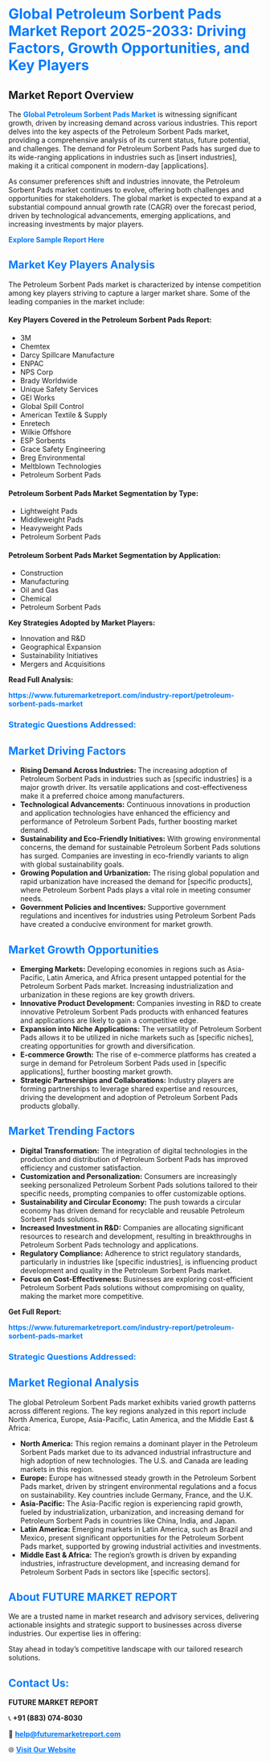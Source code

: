 <h1 style="color: #007BFF;">Global Petroleum Sorbent Pads Market Report 2025-2033: Driving Factors, Growth Opportunities, and Key Players</h1>

<section id="overview">
<h2>Market Report Overview</h2>
<p>The <a href="https://www.futuremarketreport.com/industry-report/petroleum-sorbent-pads-market" style="color: #007BFF; text-decoration: none;"><strong>Global Petroleum Sorbent Pads Market</strong></a> is witnessing significant growth, driven by increasing demand across various industries. This report delves into the key aspects of the Petroleum Sorbent Pads market, providing a comprehensive analysis of its current status, future potential, and challenges. The demand for Petroleum Sorbent Pads has surged due to its wide-ranging applications in industries such as [insert industries], making it a critical component in modern-day [applications].</p>
<p>As consumer preferences shift and industries innovate, the Petroleum Sorbent Pads market continues to evolve, offering both challenges and opportunities for stakeholders. The global market is expected to expand at a substantial compound annual growth rate (CAGR) over the forecast period, driven by technological advancements, emerging applications, and increasing investments by major players.</p>
</section>

<section id="overview">
<p><a href="https://www.futuremarketreport.com/request-sample/reportId=50932" style="color: #007BFF; text-decoration: none;"><strong>Explore Sample Report Here</strong></a></p>
</section>

<section id="key-players">
<h2 style="color: #007BFF;">Market Key Players Analysis</h2>
<p>The Petroleum Sorbent Pads market is characterized by intense competition among key players striving to capture a larger market share. Some of the leading companies in the market include:</p>
<h4>Key Players Covered in the Petroleum Sorbent Pads Report:</h4>
<ul><li>3M</li><li>Chemtex</li><li>Darcy Spillcare Manufacture</li><li>ENPAC</li><li>NPS Corp</li><li>Brady Worldwide</li><li>Unique Safety Services</li><li>GEI Works</li><li>Global Spill Control</li><li>American Textile &amp; Supply</li><li>Enretech</li><li>Wilkie Offshore</li><li>ESP Sorbents</li><li>Grace Safety Engineering</li><li>Breg Environmental</li><li>Meltblown Technologies</li><li>Petroleum Sorbent Pads</li></ul>
<h4>Petroleum Sorbent Pads Market Segmentation by Type:</h4>
<ul><li>Lightweight Pads</li><li>Middleweight Pads</li><li>Heavyweight Pads</li><li>Petroleum Sorbent Pads</li></ul>

<h4>Petroleum Sorbent Pads Market Segmentation by Application:</h4>
<ul><li>Construction</li><li>Manufacturing</li><li>Oil and Gas</li><li>Chemical</li><li>Petroleum Sorbent Pads</li></ul>
<p><strong>Key Strategies Adopted by Market Players:</strong></p>
<ul>
<li>Innovation and R&D</li>
<li>Geographical Expansion</li>
<li>Sustainability Initiatives</li>
<li>Mergers and Acquisitions</li>
</ul>
</section>

<section>
<p><strong>Read Full Analysis: </strong></p><a href="https://www.futuremarketreport.com/industry-report/petroleum-sorbent-pads-market" style="color: #007BFF; text-decoration: none;"><strong>https://www.futuremarketreport.com/industry-report/petroleum-sorbent-pads-market</strong></a>
<h3 style="color: #007BFF;">Strategic Questions Addressed:</h3>
</section>

<section id="driving-factors">
<h2 style="color: #007BFF;">Market Driving Factors</h2>
<ul>
<li><strong>Rising Demand Across Industries:</strong> The increasing adoption of Petroleum Sorbent Pads in industries such as [specific industries] is a major growth driver. Its versatile applications and cost-effectiveness make it a preferred choice among manufacturers.</li>
<li><strong>Technological Advancements:</strong> Continuous innovations in production and application technologies have enhanced the efficiency and performance of Petroleum Sorbent Pads, further boosting market demand.</li>
<li><strong>Sustainability and Eco-Friendly Initiatives:</strong> With growing environmental concerns, the demand for sustainable Petroleum Sorbent Pads solutions has surged. Companies are investing in eco-friendly variants to align with global sustainability goals.</li>
<li><strong>Growing Population and Urbanization:</strong> The rising global population and rapid urbanization have increased the demand for [specific products], where Petroleum Sorbent Pads plays a vital role in meeting consumer needs.</li>
<li><strong>Government Policies and Incentives:</strong> Supportive government regulations and incentives for industries using Petroleum Sorbent Pads have created a conducive environment for market growth.</li>
</ul>
</section>

<section id="growth-opportunities">
<h2 style="color: #007BFF;">Market Growth Opportunities</h2>
<ul>
<li><strong>Emerging Markets:</strong> Developing economies in regions such as Asia-Pacific, Latin America, and Africa present untapped potential for the Petroleum Sorbent Pads market. Increasing industrialization and urbanization in these regions are key growth drivers.</li>
<li><strong>Innovative Product Development:</strong> Companies investing in R&D to create innovative Petroleum Sorbent Pads products with enhanced features and applications are likely to gain a competitive edge.</li>
<li><strong>Expansion into Niche Applications:</strong> The versatility of Petroleum Sorbent Pads allows it to be utilized in niche markets such as [specific niches], creating opportunities for growth and diversification.</li>
<li><strong>E-commerce Growth:</strong> The rise of e-commerce platforms has created a surge in demand for Petroleum Sorbent Pads used in [specific applications], further boosting market growth.</li>
<li><strong>Strategic Partnerships and Collaborations:</strong> Industry players are forming partnerships to leverage shared expertise and resources, driving the development and adoption of Petroleum Sorbent Pads products globally.</li>
</ul>
</section>

<section id="trending-factors">
<h2 style="color: #007BFF;">Market Trending Factors</h2>
<ul>
<li><strong>Digital Transformation:</strong> The integration of digital technologies in the production and distribution of Petroleum Sorbent Pads has improved efficiency and customer satisfaction.</li>
<li><strong>Customization and Personalization:</strong> Consumers are increasingly seeking personalized Petroleum Sorbent Pads solutions tailored to their specific needs, prompting companies to offer customizable options.</li>
<li><strong>Sustainability and Circular Economy:</strong> The push towards a circular economy has driven demand for recyclable and reusable Petroleum Sorbent Pads solutions.</li>
<li><strong>Increased Investment in R&D:</strong> Companies are allocating significant resources to research and development, resulting in breakthroughs in Petroleum Sorbent Pads technology and applications.</li>
<li><strong>Regulatory Compliance:</strong> Adherence to strict regulatory standards, particularly in industries like [specific industries], is influencing product development and quality in the Petroleum Sorbent Pads market.</li>
<li><strong>Focus on Cost-Effectiveness:</strong> Businesses are exploring cost-efficient Petroleum Sorbent Pads solutions without compromising on quality, making the market more competitive.</li>
</ul>
</section>

<section>
<p><strong>Get Full Report: </strong></p><a href="https://www.futuremarketreport.com/industry-report/petroleum-sorbent-pads-market" style="color: #007BFF; text-decoration: none;"><strong>https://www.futuremarketreport.com/industry-report/petroleum-sorbent-pads-market</strong></a>
<h3 style="color: #007BFF;">Strategic Questions Addressed:</h3>
</section>


<section id="regional-analysis">
<h2 style="color: #007BFF;">Market Regional Analysis</h2>
<p>The global Petroleum Sorbent Pads market exhibits varied growth patterns across different regions. The key regions analyzed in this report include North America, Europe, Asia-Pacific, Latin America, and the Middle East & Africa:</p>
<ul>
<li><strong>North America:</strong> This region remains a dominant player in the Petroleum Sorbent Pads market due to its advanced industrial infrastructure and high adoption of new technologies. The U.S. and Canada are leading markets in this region.</li>
<li><strong>Europe:</strong> Europe has witnessed steady growth in the Petroleum Sorbent Pads market, driven by stringent environmental regulations and a focus on sustainability. Key countries include Germany, France, and the U.K.</li>
<li><strong>Asia-Pacific:</strong> The Asia-Pacific region is experiencing rapid growth, fueled by industrialization, urbanization, and increasing demand for Petroleum Sorbent Pads in countries like China, India, and Japan.</li>
<li><strong>Latin America:</strong> Emerging markets in Latin America, such as Brazil and Mexico, present significant opportunities for the Petroleum Sorbent Pads market, supported by growing industrial activities and investments.</li>
<li><strong>Middle East & Africa:</strong> The region’s growth is driven by expanding industries, infrastructure development, and increasing demand for Petroleum Sorbent Pads in sectors like [specific sectors].</li>
</ul>
</section>

<footer>
<h2 style="color: #007BFF;">About FUTURE MARKET REPORT</h2>
<p>We are a trusted name in market research and advisory services, delivering actionable insights and strategic support to businesses across diverse industries. Our expertise lies in offering:</p>

<p>Stay ahead in today’s competitive landscape with our tailored research solutions.</p>

<h2 style="color: #007BFF;">Contact Us:</h2>
<p><strong>FUTURE MARKET REPORT</strong></p>
<p>📞 <strong>+91 (883) 074-8030</strong></p>
<p>📧 <strong><a href="mailto:help@futuremarketreport.com" style="color: #007BFF;">help@futuremarketreport.com</a></strong></p>
<p>🌐 <strong><a href="https://www.futuremarketreport.com/" style="color: #007BFF;">Visit Our Website</a></strong></p>
</footer>